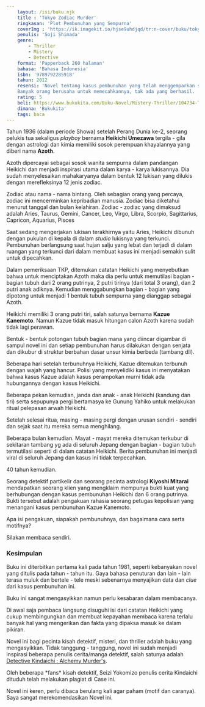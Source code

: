 ```yaml
---
    layout: /isi/buku.njk
    title : 'Tokyo Zodiac Murder'
    ringkasan: 'Plot Pembunuhan yang Sempurna'
    coverImg : 'https://ik.imagekit.io/hjse9uhdjqd/tr:n-cover/buku/tokyoZodiac_63UXUNXEd.jpg'
    penulis: 'Soji Shimada'
    genre: 
        - Thriller
        - Mistery
        - Detective
    format: 'Papperback 260 halaman'
    bahasa: 'Bahasa Indonesia'
    isbn: '9789792285918'
    tahun: 2012
    resensi: 'Novel tentang kasus pembunuhan yang telah menggemparkan seluruh Jepang. pembunuhan yang melibatkan keluarga Umezawa dan orang-orang di sekitar keluarga tersebut. Selama lebih dari empat puluh tahun, kasus ini menjadi misteri.
    Banyak orang berusaha untuk memecahkannya, tak ada yang berhasil. '
    rating: 5
    beli: https://www.bukukita.com/Buku-Novel/Mistery-Thriller/104734-The-Tokyo-Zodiac-Murders-Pembunuhan-Zodiac-Tokyo.html
    dimana: 'Bukukita'
    tags: baca
---
```


Tahun 1936 (dalam periode Showa) setelah Perang Dunia ke-2, seorang pelukis tua sekaligus *playboy* bernama **Heikichi Umezawa** tergila - gila dengan astrologi dan kimia memiliki sosok perempuan khayalannya yang diberi nama **Azoth**.

Azoth dipercayai sebagai sosok wanita sempurna dalam pandangan Heikichi dan menjadi inspirasi utama dalam karya - karya lukisannya. Dia sudah menyelesaikan mahakaryanya dalam bentuk 12 lukisan yang dilukis dengan merefleksinya 12 jenis zodiac.

 <p class="sidenote">Zodiac atau nama - nama bintang. Oleh sebagian orang yang percaya, zodiac ini mencerminkan kepribadian manusia. Zodiac bisa diketahui menurut tanggal dan bulan kelahiran. Zodiac - zodiac yang dimaksud adalah Aries, Taurus, Gemini, Cancer, Leo, Virgo, Libra, Scorpio, Sagittarius, Capricon, Aquarius, Pisces</p>

Saat sedang mengerjakan lukisan terakhirnya yaitu Aries, Heikichi dibunuh dengan pukulan di kepala di dalam *studio* lukisnya yang terkunci. Pembunuhan berlangsung saat hujan salju yang lebat dan terjadi di dalam ruangan yang terkunci dari dalam membuat kasus ini menjadi semakin sulit untuk dipecahkan.

Dalam pemeriksaan TKP, ditemukan catatan Heikichi yang menyebutkan bahwa untuk menciptakan Azoth maka dia perlu untuk memutilasi bagian - bagian tubuh dari 2 orang putrinya, 2 putri tirinya (dari total 3 orang), dan 2 putri anak adiknya. Kemudian menggabungkan bagian - bagian yang dipotong untuk menjadi 1 bentuk tubuh sempurna yang dianggap sebagai Azoth.

Heikichi memiliki 3 orang putri tiri, salah satunya bernama <b>Kazue Kanemoto</b>. Namun Kazue tidak masuk hitungan calon Azoth karena sudah tidak lagi perawan.

 <p class="sidenote">Bentuk - bentuk potongan tubuh bagian mana yang diincar digambar di sampul novel ini dan setiap pembunuhan harus dilakukan dengan senjata dan dikubur di struktur berbahan dasar unsur kimia berbeda (tambang dll).</p>

Beberapa hari setelah terbunuhnya Heikichi, Kazue ditemukan terbunuh dengan wajah yang hancur. Polisi yang menyelidiki kasus ini menyatakan bahwa kasus Kazue adalah kasus perampokan murni tidak ada hubungannya dengan kasus Heikichi. 

Beberapa pekan kemudian, janda dan anak - anak Heikichi (kandung dan tiri) serta sepupunya pergi bertamasya ke Gunung Yahiko untuk melakukan ritual pelepasan arwah Heikichi. 

Setelah selesai ritua, masing - masing pergi dengan urusan sendiri - sendiri dan sejak saat itu mereka semua menghilang.

Beberapa bulan kemudian. Mayat - mayat mereka ditemukan terkubur di sekitaran tambang yg ada di seluruh Jepang dengan bagian - bagian tubuh termutilasi seperti di dalam catatan Heikichi. Berita pembunuhan ini menjadi viral di seluruh Jepang dan kasus ini tidak terpecahkan.

40 tahun kemudian.

Seorang detektif partikelir dan seorang pecinta astrologi **Kiyoshi Mitarai** mendapatkan seorang klien yang mengklaim mempunya bukti kuat yang berhubungan dengan kasus pembunuhan Heikichi dan 6 orang putrinya. Bukti tersebut adalah pengakuan rahasia seorang petugas kepolisian yang menangani kasus pembunuhan Kazue Kanemoto.

Apa isi pengakuan, siapakah pembunuhnya, dan bagaimana cara serta motifnya? 

Silakan membaca sendiri. 

### Kesimpulan

Buku ini diterbitkan pertama kali pada tahun 1981, seperti kebanyakan novel yang ditulis pada tahun - tahun itu. Gaya bahasa penuturan dan lain - lain terasa muluk dan bertele - tele meski sebenarnya menyajikan data dan *clue* dari kasus pembunuhan ini.

Buku ini sangat mengasyikkan namun perlu kesabaran dalam membacanya.

Di awal saja pembaca langsung disuguhi isi dari catatan Heikichi yang cukup membingungkan dan membuat kepayahan membaca karena terlalu banyak hal yang mengerikan dan fakta yang dipaksa masuk ke dalam pikiran.

Novel ini bagi pecinta kisah detektif, misteri, dan thriller adalah buku yang mengasyikkan. Tidak tanggung - tanggung, novel ini sudah menjadi inspirasi beberapa penulis cerita/manga detektif, salah satunya adalah [Detective Kindaichi : Alchemy Murder's](https://www.bukalapak.com/p/hobi-koleksi/buku/komik/12hamll-jual-kindaichi-alchemy-murder-case-1-2?from=list-product&pos=13).

 <p class="sidenote">Oleh beberapa *fans* kisah detektif, Seizi Yokomizo penulis cerita Kindaichi dituduh telah melakukan plagiat di Case ini.</p>

Novel ini keren, perlu dibaca berulang kali agar paham (motif dan caranya). Saya sangat merekomendasikan Novel ini.